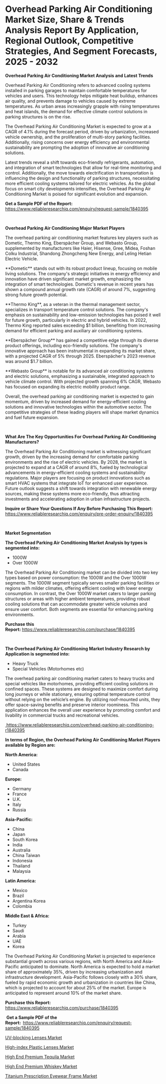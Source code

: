 <p><h1>Overhead Parking Air Conditioning Market Size, Share & Trends Analysis Report By Application, Regional Outlook, Competitive Strategies, And Segment Forecasts, 2025 - 2032</h1></p><p><strong>Overhead Parking Air Conditioning Market Analysis and Latest Trends</strong></p>
<p><p>Overhead Parking Air Conditioning refers to advanced cooling systems installed in parking garages to maintain comfortable temperatures for vehicles and users. This technology helps mitigate heat buildup, enhances air quality, and prevents damage to vehicles caused by extreme temperatures. As urban areas increasingly grapple with rising temperatures and heat islands, the demand for effective climate control solutions in parking structures is on the rise.</p><p>The Overhead Parking Air Conditioning Market is expected to grow at a CAGR of 4.1% during the forecast period, driven by urbanization, increased vehicle ownership, and the proliferation of multi-story parking facilities. Additionally, rising concerns over energy efficiency and environmental sustainability are prompting the adoption of innovative air conditioning solutions. </p><p>Latest trends reveal a shift towards eco-friendly refrigerants, automation, and integration of smart technologies that allow for real-time monitoring and control. Additionally, the move towards electrification in transportation is influencing the design and functionality of parking structures, necessitating more efficient cooling systems tailored for electric vehicles. As the global focus on smart city developments intensifies, the Overhead Parking Air Conditioning Market is poised for significant evolution and expansion.</p></p>
<p><strong>Get a Sample PDF of the Report:&nbsp;</strong> <a href="https://www.reliableresearchiq.com/enquiry/request-sample/1840395?utm_campaign=1123&utm_medium=2&utm_source=Github&utm_content=ia&utm_term=05042025&utm_id=overhead-parking-air-conditioning">https://www.reliableresearchiq.com/enquiry/request-sample/1840395</a></p>
<p>&nbsp;</p>
<p><strong>Overhead Parking Air Conditioning Major Market Players</strong></p>
<p><p>The overhead parking air conditioning market features key players such as Dometic, Thermo King, Eberspächer Group, and Webasto Group, supplemented by manufacturers like Haier, Hisense, Gree, Midea, Foshan Colku Industrial, Shandong Zhongcheng New Energy, and Leling Hetian Electric Vehicle. </p><p>**Dometic** stands out with its robust product lineup, focusing on mobile living solutions. The company's strategic initiatives in energy efficiency and innovation have driven significant market growth, emphasizing the integration of smart technologies. Dometic's revenue in recent years has shown a compound annual growth rate (CAGR) of around 7%, suggesting strong future growth potential.</p><p>**Thermo King**, as a veteran in the thermal management sector, specializes in transport temperature control solutions. The company's emphasis on sustainability and low-emission technologies has poised it well for future growth, particularly in electric and hybrid vehicles. In 2022, Thermo King reported sales exceeding $1 billion, benefiting from increasing demand for efficient parking and auxiliary air conditioning systems.</p><p>**Eberspächer Group** has gained a competitive edge through its diverse product offerings, including eco-friendly solutions. The company's innovative approach has been instrumental in expanding its market share, with a projected CAGR of 5% through 2025. Eberspächer's 2023 revenue was around $1.7 billion.</p><p>**Webasto Group** is notable for its advanced air conditioning systems and electric solutions, emphasizing a sustainable, integrated approach to vehicle climate control. With projected growth spanning 6% CAGR, Webasto has focused on expanding its electric mobility product range.</p><p>Overall, the overhead parking air conditioning market is expected to gain momentum, driven by increased demand for energy-efficient cooling solutions and innovative technologies within the automotive sector. The competitive strategies of these leading players will shape market dynamics and fuel future expansion.</p></p>
<p>&nbsp;</p>
<p><strong>What Are The Key Opportunities For Overhead Parking Air Conditioning Manufacturers?</strong></p>
<p><p>The Overhead Parking Air Conditioning market is witnessing significant growth, driven by the increasing demand for comfortable parking environments and the rise of electric vehicles. By 2028, the market is projected to expand at a CAGR of around 8%, fueled by technological advancements in energy-efficient cooling systems and sustainability regulations. Major players are focusing on product innovations such as smart HVAC systems that integrate IoT for enhanced user experience. Future outlook suggests a shift towards integration with renewable energy sources, making these systems more eco-friendly, thus attracting investments and accelerating adoption in urban infrastructure projects.</p></p>
<p><strong>Inquire or Share Your Questions If Any Before Purchasing This Report:</strong> <a href="https://www.reliableresearchiq.com/enquiry/pre-order-enquiry/1840395?utm_campaign=1123&utm_medium=2&utm_source=Github&utm_content=ia&utm_term=05042025&utm_id=overhead-parking-air-conditioning">https://www.reliableresearchiq.com/enquiry/pre-order-enquiry/1840395</a></p>
<p>&nbsp;</p>
<p><strong>Market Segmentation</strong></p>
<p><strong>The Overhead Parking Air Conditioning Market Analysis by types is segmented into:</strong></p>
<p><ul><li>1000W</li><li>Over 1000W</li></ul></p>
<p><p>The Overhead Parking Air Conditioning market can be divided into two key types based on power consumption: the 1000W and the Over 1000W segments. The 1000W segment typically serves smaller parking facilities or regions with milder climates, offering efficient cooling with lower energy consumption. In contrast, the Over 1000W market caters to larger parking structures or areas with higher ambient temperatures, providing robust cooling solutions that can accommodate greater vehicle volumes and ensure user comfort. Both segments are essential for enhancing parking environments.</p></p>
<p><strong>Purchase this Report:&nbsp;</strong><a href="https://www.reliableresearchiq.com/purchase/1840395?utm_campaign=1123&utm_medium=2&utm_source=Github&utm_content=ia&utm_term=05042025&utm_id=overhead-parking-air-conditioning">https://www.reliableresearchiq.com/purchase/1840395</a></p>
<p>&nbsp;</p>
<p><strong>The Overhead Parking Air Conditioning Market Industry Research by Application is segmented into:</strong></p>
<p><ul><li>Heavy Truck</li><li>Special Vehicles (Motorhomes etc)</li></ul></p>
<p><p>The overhead parking air conditioning market caters to heavy trucks and special vehicles like motorhomes, providing efficient cooling solutions in confined spaces. These systems are designed to maximize comfort during long journeys or while stationary, ensuring optimal temperature control without relying on the vehicle’s engine. By utilizing roof-mounted units, they offer space-saving benefits and preserve interior roominess. This application enhances the overall user experience by promoting comfort and livability in commercial trucks and recreational vehicles.</p></p>
<p><a href="https://www.reliableresearchiq.com/overhead-parking-air-conditioning-r1840395?utm_campaign=1123&utm_medium=2&utm_source=Github&utm_content=ia&utm_term=05042025&utm_id=overhead-parking-air-conditioning">&nbsp;https://www.reliableresearchiq.com/overhead-parking-air-conditioning-r1840395</a></p>
<p><strong>In terms of Region, the Overhead Parking Air Conditioning Market Players available by Region are:</strong></p>
<p>
    <p> <strong> North America: </strong>
        <ul>
            <li>United States</li>
            <li>Canada</li>
        </ul>
        </p> 
    <p> <strong> Europe: </strong>
        <ul>
            <li>Germany</li>
            <li>France</li>
            <li>U.K.</li>
            <li>Italy</li>
            <li>Russia</li>
        </ul>
        </p> 
    <p> <strong> Asia-Pacific: </strong>
        <ul>
            <li>China</li>
            <li>Japan</li>
            <li>South Korea</li>
            <li>India</li>
            <li>Australia</li>
            <li>China Taiwan</li>
            <li>Indonesia</li>
            <li>Thailand</li>
            <li>Malaysia</li>
        </ul>
        </p> 
    <p> <strong> Latin America: </strong>
        <ul>
            <li>Mexico</li>
            <li>Brazil</li>
            <li>Argentina Korea</li>
            <li>Colombia</li>
        </ul>
        </p> 
    <p> <strong> Middle East & Africa: </strong>
        <ul>
            <li>Turkey</li>
            <li>Saudi</li>
            <li>Arabia</li>
            <li>UAE</li>
            <li>Korea</li>
        </ul>
    </p>
    </p>
<p><p>The Overhead Parking Air Conditioning Market is projected to experience substantial growth across various regions, with North America and Asia-Pacific anticipated to dominate. North America is expected to hold a market share of approximately 35%, driven by increasing urbanization and infrastructure development. Asia-Pacific follows closely with a 30% share, fueled by rapid economic growth and urbanization in countries like China, which is projected to account for about 25% of the market. Europe is anticipated to represent around 10% of the market share.</p></p>
<p><strong>Purchase this Report: </strong><a href="https://www.reliableresearchiq.com/purchase/1840395?utm_campaign=1123&utm_medium=2&utm_source=Github&utm_content=ia&utm_term=05042025&utm_id=overhead-parking-air-conditioning">https://www.reliableresearchiq.com/purchase/1840395</a></p>
<p>&nbsp;<strong>Get a Sample PDF of the Report:&nbsp;&nbsp;</strong><a href="https://www.reliableresearchiq.com/enquiry/request-sample/1840395?utm_campaign=1123&utm_medium=2&utm_source=Github&utm_content=ia&utm_term=05042025&utm_id=overhead-parking-air-conditioning">https://www.reliableresearchiq.com/enquiry/request-sample/1840395</a></p>
<p><strong></strong></p>
<p><p><a href="https://github.com/furnoirons9e/Market-Research-Report-List-1/blob/main/uv-blocking-lenses-market.md?utm_campaign=1123&utm_medium=2&utm_source=Github&utm_content=ia&utm_term=05042025&utm_id=overhead-parking-air-conditioning">UV-blocking Lenses Market</a></p><p><a href="https://github.com/foddekampo/Market-Research-Report-List-1/blob/main/high-index-plastic-lenses-market.md?utm_campaign=1123&utm_medium=2&utm_source=Github&utm_content=ia&utm_term=05042025&utm_id=overhead-parking-air-conditioning">High-index Plastic Lenses Market</a></p><p><a href="https://github.com/laverkyllozc/Market-Research-Report-List-1/blob/main/high-end-premium-tequila-market.md?utm_campaign=1123&utm_medium=2&utm_source=Github&utm_content=ia&utm_term=05042025&utm_id=overhead-parking-air-conditioning">High End Premium Tequila Market</a></p><p><a href="https://github.com/puttslukis59/Market-Research-Report-List-1/blob/main/high-end-premium-whiskey-market.md?utm_campaign=1123&utm_medium=2&utm_source=Github&utm_content=ia&utm_term=05042025&utm_id=overhead-parking-air-conditioning">High End Premium Whiskey Market</a></p><p><a href="https://github.com/saribuissawi/Market-Research-Report-List-1/blob/main/titanium-prescription-eyewear-frame-market.md?utm_campaign=1123&utm_medium=2&utm_source=Github&utm_content=ia&utm_term=05042025&utm_id=overhead-parking-air-conditioning">Titanium Prescription Eyewear Frame Market</a></p></p>